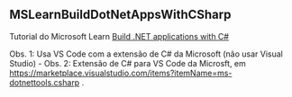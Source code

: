 ## MSLearnBuildDotNetAppsWithCSharp
Tutorial do Microsoft Learn [Build .NET applications with C#](https://docs.microsoft.com/en-us/learn/paths/build-dotnet-applications-csharp/)

Obs. 1: Usa VS Code com a extensão de C# da Microsoft (não usar Visual Studio) - Obs. 2: Extensão de C# para VS Code da Microsft, em https://marketplace.visualstudio.com/items?itemName=ms-dotnettools.csharp .
